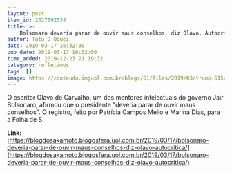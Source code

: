 ```yaml
---
layout: post
item_id: 2527592538
title: >-
    Bolsonaro deveria parar de ouvir maus conselhos, diz Olavo. Autocrítica?
author: Tatu D'Oquei
date: 2019-03-17 16:32:00
pub_date: 2019-03-17 16:32:00
time_added: 2019-12-23 21:19:32
category: refletimos
tags: []
image: https://conteudo.imguol.com.br/blogs/61/files/2019/03/trump-615x300.jpg
---
```


O escritor Olavo de Carvalho, um dos mentores intelectuais do governo Jair Bolsonaro, afirmou que o presidente "deveria parar de ouvir maus conselhos". O registro, feito por Patrícia Campos Mello e Marina Dias, para a Folha de S.

**Link:** [https://blogdosakamoto.blogosfera.uol.com.br/2019/03/17/bolsonaro-deveria-parar-de-ouvir-maus-conselhos-diz-olavo-autocritica/](https://blogdosakamoto.blogosfera.uol.com.br/2019/03/17/bolsonaro-deveria-parar-de-ouvir-maus-conselhos-diz-olavo-autocritica/)

